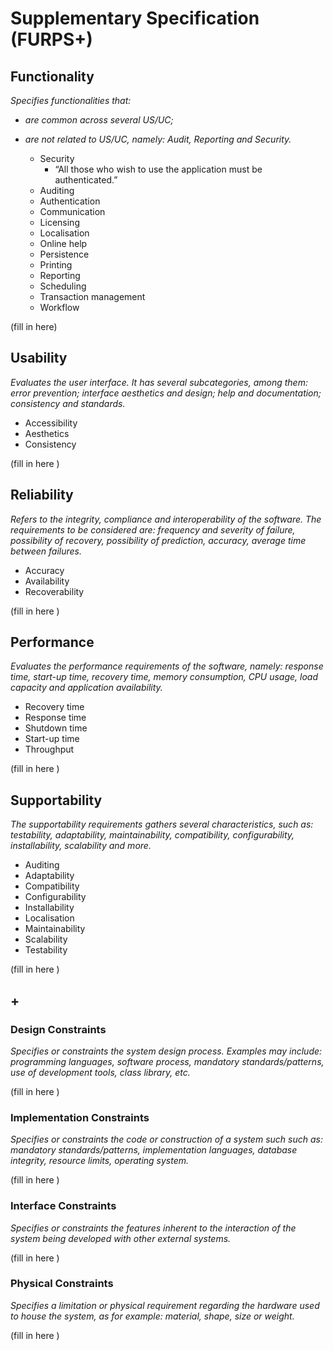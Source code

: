 # Supplementary Specification (FURPS+)

## Functionality

_Specifies functionalities that:_

- _are common across several US/UC;_
- _are not related to US/UC, namely: Audit, Reporting and Security._

  * Security
    * “All those who wish to use the application must be authenticated.”
  * Auditing
  * Authentication
  * Communication
  * Licensing
  * Localisation
  * Online help
  * Persistence
  * Printing
  * Reporting
  * Scheduling
  * Transaction management
  * Workflow




(fill in here)



## Usability 

_Evaluates the user interface. It has several subcategories,
among them: error prevention; interface aesthetics and design; help and
documentation; consistency and standards._

  * Accessibility
  * Aesthetics
  * Consistency


(fill in here )

## Reliability
_Refers to the integrity, compliance and interoperability of the software. The requirements to be considered are: frequency and severity of failure, possibility of recovery, possibility of prediction, accuracy, average time between failures._

  * Accuracy
  * Availability
  * Recoverability


(fill in here )

## Performance
_Evaluates the performance requirements of the software, namely: response time, start-up time, recovery time, memory consumption, CPU usage, load capacity and application availability._

  * Recovery time
  * Response time
  * Shutdown time
  * Start-up time
  * Throughput


(fill in here )

## Supportability
_The supportability requirements gathers several characteristics, such as:
testability, adaptability, maintainability, compatibility,
configurability, installability, scalability and more._ 

  * Auditing 
  * Adaptability
  * Compatibility
  * Configurability
  * Installability
  * Localisation
  * Maintainability
  * Scalability
  * Testability



(fill in here )


## +

### Design Constraints

_Specifies or constraints the system design process. Examples may include: programming languages, software process, mandatory standards/patterns, use of development tools, class library, etc._
  

(fill in here )


### Implementation Constraints

_Specifies or constraints the code or construction of a system such
such as: mandatory standards/patterns, implementation languages,
database integrity, resource limits, operating system._


(fill in here )


### Interface Constraints
_Specifies or constraints the features inherent to the interaction of the
system being developed with other external systems._


(fill in here )

### Physical Constraints

_Specifies a limitation or physical requirement regarding the hardware used to house the system, as for example: material, shape, size or weight._

(fill in here )